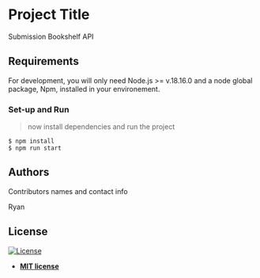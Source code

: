 # Project Title

Submission Bookshelf API

## Requirements

For development, you will only need Node.js >= v.18.16.0 and a node global package, Npm, installed in your environement.

### Set-up and Run
> now install dependencies and run the project

```shell
$ npm install
$ npm run start
```

## Authors

Contributors names and contact info

Ryan

## License

[![License](http://img.shields.io/:license-mit-blue.svg?style=flat-square)](http://badges.mit-license.org)

- **[MIT license](http://opensource.org/licenses/mit-license.php)**
